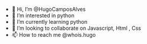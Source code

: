 - 👋 Hi, I’m @HugoCamposAlves
- 👀 I’m interested in python
- 🌱 I’m currently learning python
- 💞️ I’m looking to collaborate on Javascript, Html , Css
- 📫 How to reach me @whois.hugo

<!---
HugoCamposAlves/HugoCamposAlves is a ✨ special ✨ repository because its `README.md` (this file) appears on your GitHub profile.
You can click the Preview link to take a look at your changes.
--->
